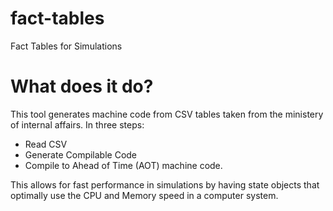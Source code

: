 # fact-tables
Fact Tables for Simulations

# What does it do?

This tool generates machine code from CSV tables taken from the ministery of internal affairs. In three steps:

* Read CSV
* Generate Compilable Code
* Compile to Ahead of Time (AOT) machine code.

This allows for fast performance in simulations by having state objects that optimally use the CPU and Memory speed in a computer system.
